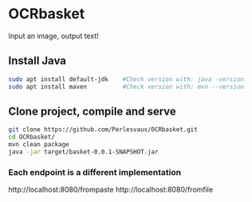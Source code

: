 # OCRbasket
Input an image, output text!

## Install Java
```bash
sudo apt install default-jdk    #Check version with: java -version
sudo apt install maven          #Check version with: mvn --version
```

## Clone project, compile and serve
```bash
git clone https://github.com/Perlesvaux/OCRbasket.git
cd OCRbasket/
mvn clean package 
java -jar target/basket-0.0.1-SNAPSHOT.jar 
```
### Each endpoint is a different implementation
http://localhost:8080/frompaste
http://localhost:8080/fromfile
